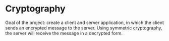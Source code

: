 # Cryptography

Goal of the project: create a client and server application, in which the client sends an encrypted message to the server.
Using symmetric cryptography, the server will receive the message in a decrypted form.
